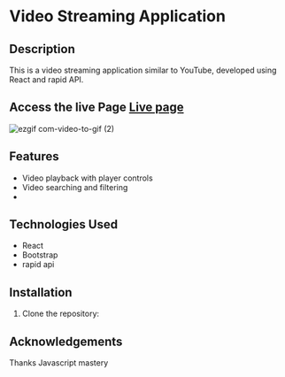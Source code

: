 # Video Streaming Application



## Description

This is a video streaming application similar to YouTube, developed using React and rapid API. 

## Access the live Page [Live page](https://praveenpsp97.github.io/youstream/) 

![ezgif com-video-to-gif (2)](https://github.com/PraveenPSp97/youstream/assets/52876166/237d26b0-32fb-4c19-8301-8b3ac32e6357)

## Features


- Video playback with player controls
- Video searching and filtering
- 

## Technologies Used

- React
- Bootstrap
- rapid api


## Installation

1. Clone the repository:

## Acknowledgements

Thanks Javascript mastery

